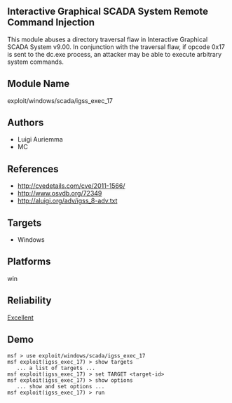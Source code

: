 ## Interactive Graphical SCADA System Remote Command Injection

This module abuses a directory traversal flaw in Interactive 
Graphical SCADA System v9.00. In conjunction with the 
traversal flaw, if opcode 0x17 is sent to the dc.exe 
process, an attacker may be able to execute arbitrary system 
commands.


## Module Name
exploit/windows/scada/igss_exec_17

## Authors
* Luigi Auriemma
* MC


## References
* http://cvedetails.com/cve/2011-1566/
* http://www.osvdb.org/72349
* http://aluigi.org/adv/igss_8-adv.txt



## Targets
* Windows


## Platforms
win

## Reliability
[Excellent](https://github.com/rapid7/metasploit-framework/wiki/Exploit-Ranking)

## Demo

```
msf > use exploit/windows/scada/igss_exec_17
msf exploit(igss_exec_17) > show targets
   ... a list of targets ...
msf exploit(igss_exec_17) > set TARGET <target-id>
msf exploit(igss_exec_17) > show options
   ... show and set options ...
msf exploit(igss_exec_17) > run
```
    
    